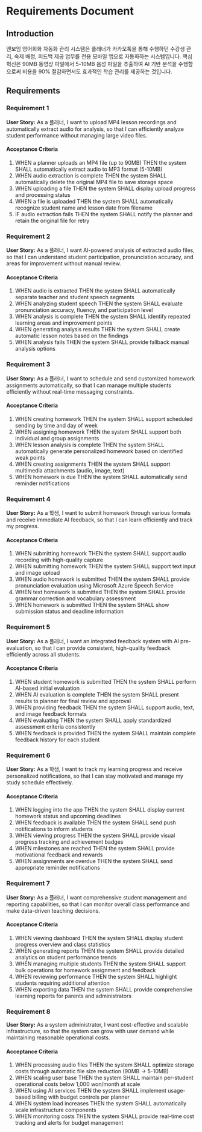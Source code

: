 # Requirements Document

## Introduction

앤보임 영어회화 자동화 관리 시스템은 플래너가 카카오톡을 통해 수행하던 수강생 관리, 숙제 배정, 피드백 제공 업무를 전용 모바일 앱으로 자동화하는 시스템입니다. 핵심 혁신은 90MB 동영상 파일에서 5-10MB 음성 파일을 추출하여 AI 기반 분석을 수행함으로써 비용을 90% 절감하면서도 효과적인 학습 관리를 제공하는 것입니다.

## Requirements

### Requirement 1

**User Story:** As a 플래너, I want to upload MP4 lesson recordings and automatically extract audio for analysis, so that I can efficiently analyze student performance without managing large video files.

#### Acceptance Criteria

1. WHEN a planner uploads an MP4 file (up to 90MB) THEN the system SHALL automatically extract audio to MP3 format (5-10MB)
2. WHEN audio extraction is complete THEN the system SHALL automatically delete the original MP4 file to save storage space
3. WHEN uploading a file THEN the system SHALL display upload progress and processing status
4. WHEN a file is uploaded THEN the system SHALL automatically recognize student name and lesson date from filename
5. IF audio extraction fails THEN the system SHALL notify the planner and retain the original file for retry

### Requirement 2

**User Story:** As a 플래너, I want AI-powered analysis of extracted audio files, so that I can understand student participation, pronunciation accuracy, and areas for improvement without manual review.

#### Acceptance Criteria

1. WHEN audio is extracted THEN the system SHALL automatically separate teacher and student speech segments
2. WHEN analyzing student speech THEN the system SHALL evaluate pronunciation accuracy, fluency, and participation level
3. WHEN analysis is complete THEN the system SHALL identify repeated learning areas and improvement points
4. WHEN generating analysis results THEN the system SHALL create automatic lesson notes based on the findings
5. WHEN analysis fails THEN the system SHALL provide fallback manual analysis options

### Requirement 3

**User Story:** As a 플래너, I want to schedule and send customized homework assignments automatically, so that I can manage multiple students efficiently without real-time messaging constraints.

#### Acceptance Criteria

1. WHEN creating homework THEN the system SHALL support scheduled sending by time and day of week
2. WHEN assigning homework THEN the system SHALL support both individual and group assignments
3. WHEN lesson analysis is complete THEN the system SHALL automatically generate personalized homework based on identified weak points
4. WHEN creating assignments THEN the system SHALL support multimedia attachments (audio, image, text)
5. WHEN homework is due THEN the system SHALL automatically send reminder notifications

### Requirement 4

**User Story:** As a 학생, I want to submit homework through various formats and receive immediate AI feedback, so that I can learn efficiently and track my progress.

#### Acceptance Criteria

1. WHEN submitting homework THEN the system SHALL support audio recording with high-quality capture
2. WHEN submitting homework THEN the system SHALL support text input and image upload
3. WHEN audio homework is submitted THEN the system SHALL provide pronunciation evaluation using Microsoft Azure Speech Service
4. WHEN text homework is submitted THEN the system SHALL provide grammar correction and vocabulary assessment
5. WHEN homework is submitted THEN the system SHALL show submission status and deadline information

### Requirement 5

**User Story:** As a 플래너, I want an integrated feedback system with AI pre-evaluation, so that I can provide consistent, high-quality feedback efficiently across all students.

#### Acceptance Criteria

1. WHEN student homework is submitted THEN the system SHALL perform AI-based initial evaluation
2. WHEN AI evaluation is complete THEN the system SHALL present results to planner for final review and approval
3. WHEN providing feedback THEN the system SHALL support audio, text, and image feedback formats
4. WHEN evaluating THEN the system SHALL apply standardized assessment criteria consistently
5. WHEN feedback is provided THEN the system SHALL maintain complete feedback history for each student

### Requirement 6

**User Story:** As a 학생, I want to track my learning progress and receive personalized notifications, so that I can stay motivated and manage my study schedule effectively.

#### Acceptance Criteria

1. WHEN logging into the app THEN the system SHALL display current homework status and upcoming deadlines
2. WHEN feedback is available THEN the system SHALL send push notifications to inform students
3. WHEN viewing progress THEN the system SHALL provide visual progress tracking and achievement badges
4. WHEN milestones are reached THEN the system SHALL provide motivational feedback and rewards
5. WHEN assignments are overdue THEN the system SHALL send appropriate reminder notifications

### Requirement 7

**User Story:** As a 플래너, I want comprehensive student management and reporting capabilities, so that I can monitor overall class performance and make data-driven teaching decisions.

#### Acceptance Criteria

1. WHEN viewing dashboard THEN the system SHALL display student progress overview and class statistics
2. WHEN generating reports THEN the system SHALL provide detailed analytics on student performance trends
3. WHEN managing multiple students THEN the system SHALL support bulk operations for homework assignment and feedback
4. WHEN reviewing performance THEN the system SHALL highlight students requiring additional attention
5. WHEN exporting data THEN the system SHALL provide comprehensive learning reports for parents and administrators

### Requirement 8

**User Story:** As a system administrator, I want cost-effective and scalable infrastructure, so that the system can grow with user demand while maintaining reasonable operational costs.

#### Acceptance Criteria

1. WHEN processing audio files THEN the system SHALL optimize storage costs through automatic file size reduction (90MB → 5-10MB)
2. WHEN scaling user base THEN the system SHALL maintain per-student operational costs below 1,000 won/month at scale
3. WHEN using AI services THEN the system SHALL implement usage-based billing with budget controls per planner
4. WHEN system load increases THEN the system SHALL automatically scale infrastructure components
5. WHEN monitoring costs THEN the system SHALL provide real-time cost tracking and alerts for budget management

